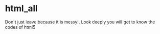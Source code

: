 # html_all
Don't just leave because it is messy!, Look deeply you will get to know the codes of html5
